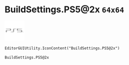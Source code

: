 # BuildSettings.PS5@2x `64x64`
<img src="/img/BuildSettings.PS5.png" width=64 height=64>

``` CSharp
EditorGUIUtility.IconContent("BuildSettings.PS5@2x")
```
```
BuildSettings.PS5@2x
```

